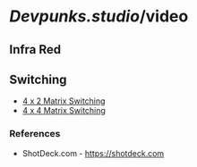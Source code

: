# _Devpunks.studio_/video


## Infra Red


## Switching

  - [4 x 2 Matrix Switching](./matrix.4x2.pdf)
  - [4 x 4 Matrix Switching](./matrix.4x4.pdf)


### References

  - ShotDeck.com - https://shotdeck.com
